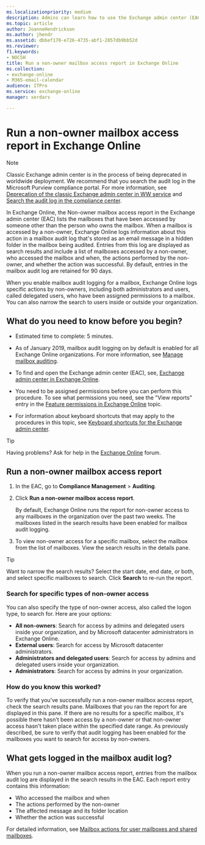 ```yaml
---
ms.localizationpriority: medium
description: Admins can learn how to use the Exchange admin center (EAC) to run a non-owner mailbox access report in Exchange Online.
ms.topic: article
author: JoanneHendrickson
ms.author: jhendr
ms.assetid: dbbef170-e726-4735-abf1-2857db9bb52d
ms.reviewer: 
f1.keywords:
- NOCSH
title: Run a non-owner mailbox access report in Exchange Online
ms.collection: 
- exchange-online
- M365-email-calendar
audience: ITPro
ms.service: exchange-online
manager: serdars

---
```


# Run a non-owner mailbox access report in Exchange Online

> [!NOTE]
> Classic Exchange admin center is in the process of being deprecated in worldwide deployment. We recommend that you search the audit log in the Microsoft Purview compliance portal. For more information, see [Deprecation of the classic Exchange admin center in WW service](https://techcommunity.microsoft.com/t5/exchange-team-blog/deprecation-of-the-classic-exchange-admin-center-in-ww-service/ba-p/2736358) and [Search the audit log in the compliance center](/microsoft-365/compliance/search-the-audit-log-in-security-and-compliance).

In Exchange Online, the Non-owner mailbox access report in the Exchange admin center (EAC) lists the mailboxes that have been accessed by someone other than the person who owns the mailbox. When a mailbox is accessed by a non-owner, Exchange Online logs information about this action in a mailbox audit log that's stored as an email message in a hidden folder in the mailbox being audited. Entries from this log are displayed as search results and include a list of mailboxes accessed by a non-owner, who accessed the mailbox and when, the actions performed by the non-owner, and whether the action was successful. By default, entries in the mailbox audit log are retained for 90 days.

When you enable mailbox audit logging for a mailbox, Exchange Online logs specific actions by non-owners, including both administrators and users, called delegated users, who have been assigned permissions to a mailbox. You can also narrow the search to users inside or outside your organization.

## What do you need to know before you begin?

- Estimated time to complete: 5 minutes.

- As of January 2019, mailbox audit logging on by default is enabled for all Exchange Online organizations. For more information, see [Manage mailbox auditing](/microsoft-365/compliance/enable-mailbox-auditing).

- To find and open the Exchange admin center (EAC), see, [Exchange admin center in Exchange Online](../../exchange-admin-center.md).

- You need to be assigned permissions before you can perform this procedure. To see what permissions you need, see the "View reports" entry in the [Feature permissions in Exchange Online](../../permissions-exo/feature-permissions.md) topic.

- For information about keyboard shortcuts that may apply to the procedures in this topic, see [Keyboard shortcuts for the Exchange admin center](../../accessibility/keyboard-shortcuts-in-admin-center.md).

> [!TIP]
> Having problems? Ask for help in the [Exchange Online](https://social.technet.microsoft.com/forums/msonline/home?forum=onlineservicesexchange) forum.

## Run a non-owner mailbox access report

1. In the EAC, go to **Compliance Management** \> **Auditing**.

2. Click **Run a non-owner mailbox access report**.

   By default, Exchange Online runs the report for non-owner access to any mailboxes in the organization over the past two weeks. The mailboxes listed in the search results have been enabled for mailbox audit logging.

3. To view non-owner access for a specific mailbox, select the mailbox from the list of mailboxes. View the search results in the details pane.

> [!TIP]
> Want to narrow the search results? Select the start date, end date, or both, and select specific mailboxes to search. Click **Search** to re-run the report.

### Search for specific types of non-owner access

You can also specify the type of non-owner access, also called the logon type, to search for. Here are your options:

- **All non-owners**: Search for access by admins and delegated users inside your organization, and by Microsoft datacenter administrators in Exchange Online.
- **External users**: Search for access by Microsoft datacenter administrators.
- **Administrators and delegated users**: Search for access by admins and delegated users inside your organization.
- **Administrators**: Search for access by admins in your organization.

### How do you know this worked?

To verify that you've successfully run a non-owner mailbox access report, check the search results pane. Mailboxes that you ran the report for are displayed in this pane. If there are no results for a specific mailbox, it's possible there hasn't been access by a non-owner or that non-owner access hasn't taken place within the specified date range. As previously described, be sure to verify that audit logging has been enabled for the mailboxes you want to search for access by non-owners.

## What gets logged in the mailbox audit log?

When you run a non-owner mailbox access report, entries from the mailbox audit log are displayed in the search results in the EAC. Each report entry contains this information:

- Who accessed the mailbox and when
- The actions performed by the non-owner
- The affected message and its folder location
- Whether the action was successful

For detailed information, see [Mailbox actions for user mailboxes and shared mailboxes](/microsoft-365/compliance/enable-mailbox-auditing#mailbox-actions-for-user-mailboxes-and-shared-mailboxes).
